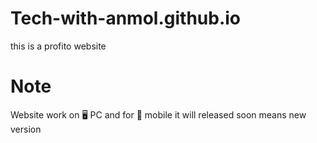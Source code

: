 # Tech-with-anmol.github.io
this is a profito website
# Note
Website work on 🖥 PC and for 📱 mobile it will released soon means new version 
